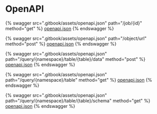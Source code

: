 # OpenAPI



{% swagger src=".gitbook/assets/openapi.json" path="/job/{id}" method="get" %}
[openapi.json](.gitbook/assets/openapi.json)
{% endswagger %}

{% swagger src=".gitbook/assets/openapi.json" path="/object/url" method="post" %}
[openapi.json](.gitbook/assets/openapi.json)
{% endswagger %}

{% swagger src=".gitbook/assets/openapi.json" path="/query/{namespace}/table/{table}/data" method="post" %}
[openapi.json](.gitbook/assets/openapi.json)
{% endswagger %}

{% swagger src=".gitbook/assets/openapi.json" path="/query/{namespace}/table" method="get" %}
[openapi.json](.gitbook/assets/openapi.json)
{% endswagger %}

{% swagger src=".gitbook/assets/openapi.json" path="/query/{namespace}/table/{table}/schema" method="get" %}
[openapi.json](.gitbook/assets/openapi.json)
{% endswagger %}


